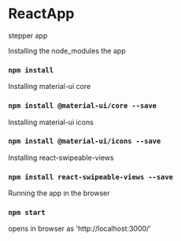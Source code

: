 # ReactApp
stepper app

Installing the node_modules the app

### `npm install`

Installing material-ui core

### `npm install @material-ui/core --save`

Installing material-ui icons

### `npm install @material-ui/icons --save`

Installing react-swipeable-views 

### `npm install react-swipeable-views --save`

Running the app in the browser

### `npm start`

opens in browser as 'http://localhost:3000/'


